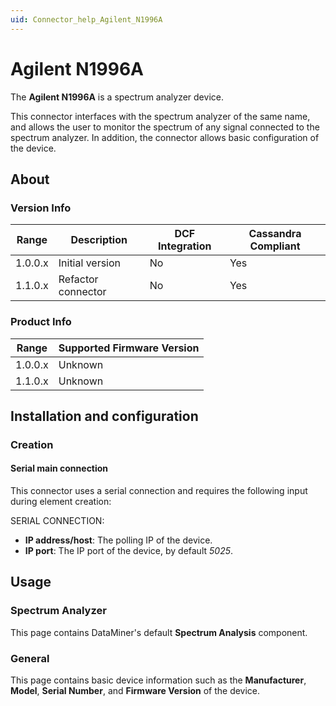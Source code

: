 ```yaml
---
uid: Connector_help_Agilent_N1996A
---
```


# Agilent N1996A

The **Agilent N1996A** is a spectrum analyzer device.

This connector interfaces with the spectrum analyzer of the same name, and allows the user to monitor the spectrum of any signal connected to the spectrum analyzer. In addition, the connector allows basic configuration of the device.

## About

### Version Info

| Range | Description | DCF Integration | Cassandra Compliant |
|------------------|-----------------|---------------------|-------------------------|
| 1.0.0.x          | Initial version | No                  | Yes                     |
| 1.1.0.x          | Refactor connector | No                  | Yes                     |

### Product Info

| Range | Supported Firmware Version |
|------------------|-----------------------------|
| 1.0.0.x          | Unknown                     |
| 1.1.0.x          | Unknown                     |

## Installation and configuration

### Creation

#### Serial main connection

This connector uses a serial connection and requires the following input during element creation:

SERIAL CONNECTION:

- **IP address/host**: The polling IP of the device.
- **IP port**: The IP port of the device, by default *5025*.

## Usage

### Spectrum Analyzer

This page contains DataMiner's default **Spectrum Analysis** component.

### General

This page contains basic device information such as the **Manufacturer**, **Model**, **Serial Number**, and **Firmware Version** of the device.
